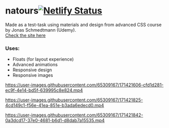# natours[![Netlify Status](https://api.netlify.com/api/v1/badges/9908c838-1fcd-447b-9fd6-815a7804f02d/deploy-status)](https://app.netlify.com/sites/natours-peknyimax/deploys)
Made as a test-task using materials and design from advanced CSS course by Jonas Schmedtmann (Udemy).<br>
[Check the site here](https://natours-peknyimax.netlify.app/)

### Uses:
- Floats (for layout experience)
- Advanced animations
- Responsive design
- Responsive images



https://user-images.githubusercontent.com/65309167/171421606-cfd1d281-ec9f-4e14-bd5f-639995c8e824.mp4



https://user-images.githubusercontent.com/65309167/171421825-4cd149c1-f56e-41ea-851e-b3ada6edecd0.mp4



https://user-images.githubusercontent.com/65309167/171421842-0a3dcd17-37e0-4681-b6d1-d8dab7a15535.mp4

